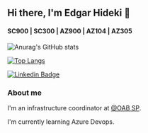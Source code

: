 ## Hi there, I'm Edgar Hideki 👋
#### SC900 | SC300 | AZ900 | AZ104 | AZ305 

![Anurag's GitHub stats](https://github-readme-stats.vercel.app/api?username=edhideki&show_icons=true&theme=radical)

[![Top Langs](https://github-readme-stats.vercel.app/api/top-langs/?username=edhideki&layout=compact&langs_count=16&theme=radical)](https://github.com/edhideki/github-readme-stats)

[![Linkedin Badge](https://img.shields.io/badge/-LinkedIn-blue?style=flat-square&logo=Linkedin&logoColor=white&link=https://www.linkedin.com/in/edgar-hideki/)](https://www.linkedin.com/in/edgar-hideki/)

### About me

I'm an infrastructure coordinator at [@OAB SP](https://www.oabsp.org.br/).


I'm currently learning Azure Devops.

